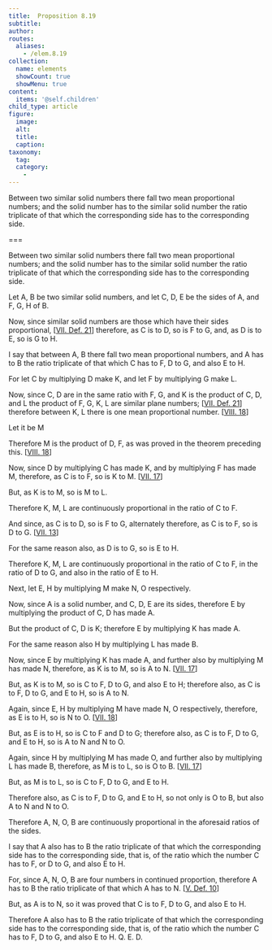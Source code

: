 ```yaml
---
title:  Proposition 8.19
subtitle: 
author:
routes:
  aliases:
    - /elem.8.19
collection:
  name: elements
  showCount: true
  showMenu: true
content:
  items: '@self.children'
child_type: article
figure:
  image:
  alt:
  title:
  caption:
taxonomy:
  tag:
  category:
    - 
---
```


<p>
       <hi rend="ital">Between two similar solid numbers there fall two mean proportional numbers; and the solid number has to the similar solid number the ratio triplicate of that which the corresponding side has to the corresponding side.</hi>
      </p>

===

<p>
       <span class="ital">Between two similar solid numbers there fall two mean proportional numbers; and the solid number has to the similar solid number the ratio triplicate of that which the corresponding side has to the corresponding side.</span>
      </p>

<p>Let <span class="ital">A</span>, <span class="ital">B</span> be two similar solid numbers, and let <span class="ital">C</span>, <span class="ital">D</span>, <span class="ital">E</span> be the sides of <span class="ital">A</span>, and <span class="ital">F</span>, <span class="ital">G</span>, <span class="ital">H</span> of <span class="ital">B</span>. </p>

<p>Now, since similar solid numbers are those which have their sides proportional, [<a href="/elem.7.def.21">VII. Def. 21</a>] therefore, as <span class="ital">C</span> is to <span class="ital">D</span>, so is <span class="ital">F</span> to <span class="ital">G</span>, <span class="center">and, as <span class="ital">D</span> is to <span class="ital">E</span>, so is <span class="ital">G</span> to <span class="ital">H</span>.</span>
      </p>

<p>I say that between <span class="ital">A</span>, <span class="ital">B</span> there fall two mean proportional numbers, and <span class="ital">A</span> has to <span class="ital">B</span> the ratio triplicate of that which <span class="ital">C</span> has to <span class="ital">F</span>, <span class="ital">D</span> to <span class="ital">G</span>, and also <span class="ital">E</span> to <span class="ital">H</span>. 
      </p>

<p>For let <span class="ital">C</span> by multiplying <span class="ital">D</span> make <span class="ital">K</span>, and let <span class="ital">F</span> by multiplying <span class="ital">G</span> make <span class="ital">L</span>. </p>

<p>Now, since <span class="ital">C</span>, <span class="ital">D</span> are in the same ratio with <span class="ital">F</span>, <span class="ital">G</span>, and <span class="ital">K</span> is the product of <span class="ital">C</span>, <span class="ital">D</span>, and <span class="ital">L</span> the product of <span class="ital">F</span>, <span class="ital">G</span>, <span class="ital">K</span>, <span class="ital">L</span> are similar plane numbers; [<a href="/elem.7.def.21">VII. Def. 21</a>] therefore between <span class="ital">K</span>, <span class="ital">L</span> there is one mean proportional number. [<a href="/elem.8.18">VIII. 18</a>] </p>

<p>Let it be <span class="ital">M</span>
      </p>

<p>Therefore <span class="ital">M</span> is the product of <span class="ital">D</span>, <span class="ital">F</span>, as was proved in the theorem preceding this. [<a href="/elem.8.18">VIII. 18</a>] </p>

<p>Now, since <span class="ital">D</span> by multiplying <span class="ital">C</span> has made <span class="ital">K</span>, and by multiplying <span class="ital">F</span> has made <span class="ital">M</span>, therefore, as <span class="ital">C</span> is to <span class="ital">F</span>, so is <span class="ital">K</span> to <span class="ital">M</span>. [<a href="/elem.7.17">VII. 17</a>] </p>

<p>But, as <span class="ital">K</span> is to <span class="ital">M</span>, so is <span class="ital">M</span> to <span class="ital">L</span>. </p>

<p>Therefore <span class="ital">K</span>, <span class="ital">M</span>, <span class="ital">L</span> are continuously proportional in the ratio of <span class="ital">C</span> to <span class="ital">F</span>. <pb n="374"/></p>

<p>And since, as <span class="ital">C</span> is to <span class="ital">D</span>, so is <span class="ital">F</span> to <span class="ital">G</span>, alternately therefore, as <span class="ital">C</span> is to <span class="ital">F</span>, so is <span class="ital">D</span> to <span class="ital">G</span>. [<a href="/elem.7.13">VII. 13</a>] </p>

<p>For the same reason also, <span class="center">as <span class="ital">D</span> is to <span class="ital">G</span>, so is <span class="ital">E</span> to <span class="ital">H</span>.</span>
      </p>

<p>Therefore <span class="ital">K</span>, <span class="ital">M</span>, <span class="ital">L</span> are continuously proportional in the ratio of <span class="ital">C</span> to <span class="ital">F</span>, in the ratio of <span class="ital">D</span> to <span class="ital">G</span>, and also in the ratio of <span class="ital">E</span> to <span class="ital">H</span>. </p>

<p>Next, let <span class="ital">E</span>, <span class="ital">H</span> by multiplying <span class="ital">M</span> make <span class="ital">N</span>, <span class="ital">O</span> respectively. </p>

<p>Now, since <span class="ital">A</span> is a solid number, and <span class="ital">C</span>, <span class="ital">D</span>, <span class="ital">E</span> are its sides, therefore <span class="ital">E</span> by multiplying the product of <span class="ital">C</span>, <span class="ital">D</span> has made <span class="ital">A</span>. </p>

<p>But the product of <span class="ital">C</span>, <span class="ital">D</span> is <span class="ital">K</span>; therefore <span class="ital">E</span> by multiplying <span class="ital">K</span> has made <span class="ital">A</span>. </p>

<p>For the same reason also <span class="center"><span class="ital">H</span> by multiplying <span class="ital">L</span> has made <span class="ital">B</span>.</span>
      </p>

<p>Now, since <span class="ital">E</span> by multiplying <span class="ital">K</span> has made <span class="ital">A</span>, and further also by multiplying <span class="ital">M</span> has made <span class="ital">N</span>, therefore, as <span class="ital">K</span> is to <span class="ital">M</span>, so is <span class="ital">A</span> to <span class="ital">N</span>. [<a href="/elem.7.17">VII. 17</a>] </p>

<p>But, as <span class="ital">K</span> is to <span class="ital">M</span>, so is <span class="ital">C</span> to <span class="ital">F</span>, <span class="ital">D</span> to <span class="ital">G</span>, and also <span class="ital">E</span> to <span class="ital">H</span>; therefore also, as <span class="ital">C</span> is to <span class="ital">F</span>, <span class="ital">D</span> to <span class="ital">G</span>, and <span class="ital">E</span> to <span class="ital">H</span>, so is <span class="ital">A</span> to <span class="ital">N</span>. </p>

<p>Again, since <span class="ital">E</span>, <span class="ital">H</span> by multiplying <span class="ital">M</span> have made <span class="ital">N</span>, <span class="ital">O</span> respectively, therefore, as <span class="ital">E</span> is to <span class="ital">H</span>, so is <span class="ital">N</span> to <span class="ital">O</span>. [<a href="/elem.7.18">VII. 18</a>] </p>

<p>But, as <span class="ital">E</span> is to <span class="ital">H</span>, so is <span class="ital">C</span> to <span class="ital">F</span> and <span class="ital">D</span> to <span class="ital">G</span>; therefore also, as <span class="ital">C</span> is to <span class="ital">F</span>, <span class="ital">D</span> to <span class="ital">G</span>, and <span class="ital">E</span> to <span class="ital">H</span>, so is <span class="ital">A</span> to <span class="ital">N</span> and <span class="ital">N</span> to <span class="ital">O</span>. </p>

<p>Again, since <span class="ital">H</span> by multiplying <span class="ital">M</span> has made <span class="ital">O</span>, and further also by multiplying <span class="ital">L</span> has made <span class="ital">B</span>, therefore, as <span class="ital">M</span> is to <span class="ital">L</span>, so is <span class="ital">O</span> to <span class="ital">B</span>. [<a href="/elem.7.17">VII. 17</a>] </p>

<p>But, as <span class="ital">M</span> is to <span class="ital">L</span>, so is <span class="ital">C</span> to <span class="ital">F</span>, <span class="ital">D</span> to <span class="ital">G</span>, and <span class="ital">E</span> to <span class="ital">H</span>. </p>

<p>Therefore also, as <span class="ital">C</span> is to <span class="ital">F</span>, <span class="ital">D</span> to <span class="ital">G</span>, and <span class="ital">E</span> to <span class="ital">H</span>, so not only is <span class="ital">O</span> to <span class="ital">B</span>, but also <span class="ital">A</span> to <span class="ital">N</span> and <span class="ital">N</span> to <span class="ital">O</span>. </p>

<p>Therefore <span class="ital">A</span>, <span class="ital">N</span>, <span class="ital">O</span>, <span class="ital">B</span> are continuously proportional in the aforesaid ratios of the sides. </p>

<p>I say that <span class="ital">A</span> also has to <span class="ital">B</span> the ratio triplicate of that which the corresponding side has to the corresponding side, that is, of the ratio which the number <span class="ital">C</span> has to <span class="ital">F</span>, or <span class="ital">D</span> to <span class="ital">G</span>, and also <span class="ital">E</span> to <span class="ital">H</span>. <pb n="375"/></p>

<p>For, since <span class="ital">A</span>, <span class="ital">N</span>, <span class="ital">O</span>, <span class="ital">B</span> are four numbers in continued proportion, therefore <span class="ital">A</span> has to <span class="ital">B</span> the ratio triplicate of that which <span class="ital">A</span> has to <span class="ital">N</span>. [<a href="/elem.5.def.10">V. Def. 10</a>] </p>

<p>But, as <span class="ital">A</span> is to <span class="ital">N</span>, so it was proved that <span class="ital">C</span> is to <span class="ital">F</span>, <span class="ital">D</span> to <span class="ital">G</span>, and also <span class="ital">E</span> to <span class="ital">H</span>. </p>

<p>Therefore <span class="ital">A</span> also has to <span class="ital">B</span> the ratio triplicate of that which the corresponding side has to the corresponding side, that is, of the ratio which the number <span class="ital">C</span> has to <span class="ital">F</span>, <span class="ital">D</span> to <span class="ital">G</span>, and also <span class="ital">E</span> to <span class="ital">H</span>. Q. E. D.</p>
